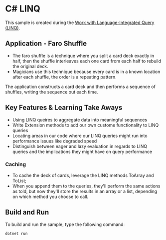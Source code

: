 # C# LINQ

This sample is created during the [Work with Language-Integrated Query (LINQ)](https://docs.microsoft.com/en-us/dotnet/csharp/tutorials/working-with-linq).

## Application - Faro Shuffle

- The faro shuffle is a technique where you split a card deck exactly in half, then the shuffle interleaves each one card from each half to rebuild the original deck.
- Magicians use this technique because every card is in a known location after each shuffle, the order is a repeating pattern.

The application constructs a card deck and then performs a sequence of shuffles, writing the sequence out each time.

## Key Features & Learning Take Aways

- Using LINQ queires to aggregate data into meaningful sequences
- Write Extension methods to add our own custome functionality to LINQ queries
- Locating areas in our code where our LINQ queries might run into performance issues like degraded speed
- Distinguish between eager and lazy evaluation in regards to LINQ queries and the implications they might have on query performance

### Caching

- To cache the deck of cards, leverage the LINQ methods ToArray and ToList;
- When you append them to the queries, they'll perform the same actions as told, but now they'll store the results in an array or a list, depending on which method you choose to call.

## Build and Run

To build and run the sample, type the following command:

`dotnet run`
